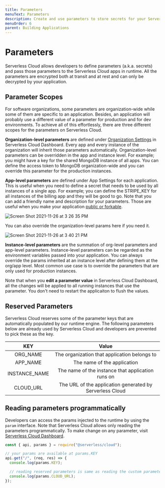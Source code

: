 ```yaml
---
title: Parameters
menuText: Parameters
description: Create and use parameters to store secrets for your Serverless Cloud application.
menuOrder: 6
parent: Building Applications
---
```


# Parameters

Serverless Cloud allows developers to define parameters (a.k.a. secrets) and pass those parameters to the Serverless Cloud apps in runtime. All the parameters are encrypted both at transit and at rest and can only be decrypted by your application.

## Parameter Scopes

For software organizations, some parameters are organization-wide while some of them are specific to an application. Besides, an application will probably use a different value of a parameter for production and for dev environments. To achieve all of this effortlessly, there are three different scopes for the parameters on Serverless Cloud.

**Organization-level parameters** are defined under [Organization Settings](https://www.serverless.com/cloud/docs/dashboard/managing-org-settings#managing-parameters) in Serverless Cloud Dashboard. Every app and every instance of the organization will inherit those parameters automatically. Organization-level parameters can be overridden in the app and instance level. For example; you might have a key for the shared MongoDB instance of all apps. You can define the access token to MongoDB organization-wide and you can override this parameter for the production instances.

**App-level parameters** are defined under App Settings for each application. This is useful when you need to define a secret that needs to be used by all instances of a single app. For example; you can define the STRIPE_KEY for all instances of the billing app and they will be good to go. Note that you can add a friendly name and description for your parameters. Those are useful when you make your application [public or forkable](https://www.serverless.com/cloud/docs/public-apps).

![Screen Shot 2021-11-26 at 3 26 35 PM](https://user-images.githubusercontent.com/85096820/143673763-7b456f88-ab68-48f2-b65d-9e641b56fc84.png)

You can also override the organization-level params here if you need it.

![Screen Shot 2021-11-26 at 3 40 21 PM](https://user-images.githubusercontent.com/85096820/143673801-59fb0eb1-085c-4cee-b83a-f31b099bedf2.png)

**Instance-level parameters** are the summation of org-level parameters and app-level parameters. Instance-level parameters can be regarded as the environment variables passed into your application. You can always override the params inherited at an instance level after defining them at the org/app level. Most common use case is to override the parameters that are only used for production instances.

Note that when you **edit a parameter value** in Serverless Cloud Dashboard, all the changes will be applied to all running instances that use the parameter. You don't need to restart the applicaiton to flush the values.

## Reserved Parameters

Serverless Cloud reserves some of the parameter keys that are automatically populated by our runtime engine. The following parameters below are already used by Serverless Cloud and developers are prevented to pick these as the key.

|      KEY      |                          Value                           |
| :-----------: | :------------------------------------------------------: |
|   ORG_NAME    |       The organization that application belongs to       |
|   APP_NAME    |               The name of the application                |
| INSTANCE_NAME |    The name of the instance that application runs on     |
|   CLOUD_URL   | The URL of the application generated by Serverless Cloud |

## Reading parameters programmatically

Developers can access the params injected to the runtime by using the `param` interface. Note that Serverless Cloud allows only reading the parameters programmatically. To make change on any parameter, visit [Serverless Cloud Dashboard](https://cloud.serverless.com).

```js
const { api, params } = require("@serverless/cloud");

// your params are available at params.KEY
api.get("/", (req, res) => {
  console.log(params.KEY);

  // reading reserved parameters is same as reading the custom parameters
  console.log(params.CLOUD_URL);
});
```
